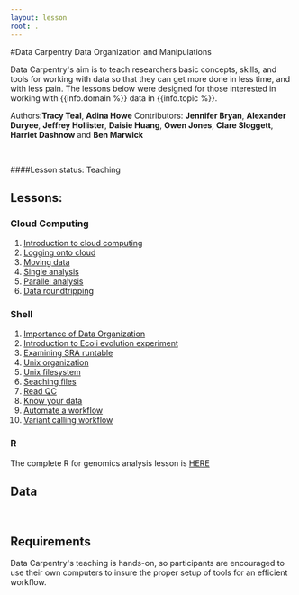 ```yaml
---
layout: lesson
root: .
---
```


#Data Carpentry Data Organization and Manipulations 

Data Carpentry's aim is to teach researchers basic concepts, skills,
and tools for working with data so that they can get more done in less
time, and with less pain. The lessons below were designed for those interested 
in working with {{info.domain %}} data in {{info.topic %}}. 


Authors:**Tracy Teal**, **Adina Howe**
Contributors: **Jennifer Bryan**, **Alexander Duryee**, **Jeffrey Hollister**, **Daisie Huang**, **Owen Jones**, **Clare Sloggett**, **Harriet Dashnow** and
**Ben Marwick**



<br> 


####Lesson status: Teaching

## Lessons:

### Cloud Computing
1. [Introduction to cloud computing](https://github.com/JasonJWilliamsNY/cloud-genomics/blob/master/lessons/0.cloud-introduction.Rmd)
2. [Logging onto cloud](https://github.com/JasonJWilliamsNY/cloud-genomics/blob/master/lessons/1.logging-onto-cloud.md)
3. [Moving data](https://github.com/JasonJWilliamsNY/cloud-genomics/blob/master/lessons/2.moving-data.md)
4. [Single analysis](https://github.com/JasonJWilliamsNY/cloud-genomics/blob/master/lessons/3.single-analysis.md)
5. [Parallel analysis](https://github.com/JasonJWilliamsNY/cloud-genomics/blob/master/lessons/4.parallel-analysis.md)
6. [Data roundtripping](https://github.com/JasonJWilliamsNY/cloud-genomics/blob/master/lessons/05.Data-rountripping.md)

### Shell
1. [Importance of Data Organization](00-intro-to-data-tidy.html)			
2. [Introduction to Ecoli evolution experiment](01-intro-to-ecoli-evo-experient.html)
3. [Examining SRA runtable](02-examining-sra-runtable.html)
4. [Unix organization](03-unix-organization.html)
5. [Unix filesystem](04_the_filesystem.html)
6. [Seaching files](05_searching_files.html)
7. [Read QC](06-readQC.html)
8. [Know your data](07-know_your_data.html)
9. [Automate a workflow](08-automating_a_workflow.html)
10. [Variant calling workflow](09-variant-calling-workflow.html)

### R
The complete R for genomics analysis lesson is [HERE](http://tracykteal.github.io/R-genomics/)




## Data



<br>

<h2>Requirements</h2>

<p>
Data Carpentry's teaching is hands-on, so participants are encouraged to use
their own computers to insure the proper setup of tools for an efficient workflow.

